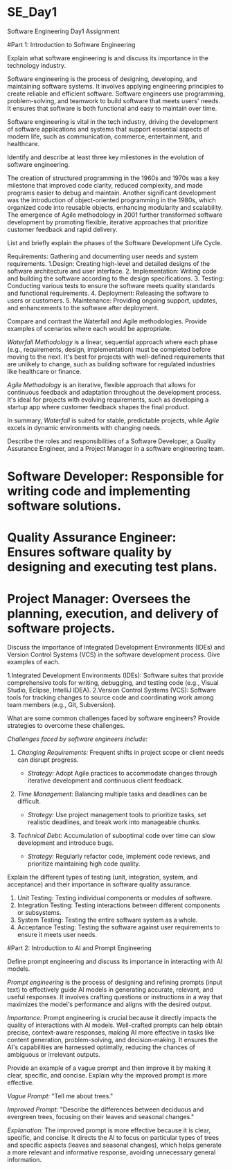 # SE_Day1
Software Engineering Day1 Assignment

#Part 1: Introduction to Software Engineering

Explain what software engineering is and discuss its importance in the technology industry.

Software engineering is the process of designing, developing, and maintaining software systems. It involves applying engineering principles to create reliable and efficient software. Software engineers use programming, problem-solving, and teamwork to build software that meets users' needs. It ensures that software is both functional and easy to maintain over time.

Software engineering is vital in the tech industry, driving the development of software applications and systems that support essential aspects of modern life, such as communication, commerce, entertainment, and healthcare.



Identify and describe at least three key milestones in the evolution of software engineering.

The creation of structured programming in the 1960s and 1970s was a key milestone that improved code clarity, reduced complexity, and made programs easier to debug and maintain. Another significant development was the introduction of object-oriented programming in the 1980s, which organized code into reusable objects, enhancing modularity and scalability. The emergence of Agile methodology in 2001 further transformed software development by promoting flexible, iterative approaches that prioritize customer feedback and rapid delivery.


List and briefly explain the phases of the Software Development Life Cycle.

Requirements: Gathering and documenting user needs and system requirements.
1.Design: Creating high-level and detailed designs of the software architecture and user interface.
2. Implementation: Writing code and building the software according to the design specifications.
3. Testing: Conducting various tests to ensure the software meets quality standards and functional requirements.
4. Deployment: Releasing the software to users or customers.
5. Maintenance: Providing ongoing support, updates, and enhancements to the software after deployment.



Compare and contrast the Waterfall and Agile methodologies. Provide examples of scenarios where each would be appropriate.

*Waterfall Methodology* is a linear, sequential approach where each phase (e.g., requirements, design, implementation) must be completed before moving to the next. It's best for projects with well-defined requirements that are unlikely to change, such as building software for regulated industries like healthcare or finance.

*Agile Methodology* is an iterative, flexible approach that allows for continuous feedback and adaptation throughout the development process. It's ideal for projects with evolving requirements, such as developing a startup app where customer feedback shapes the final product.

In summary, *Waterfall* is suited for stable, predictable projects, while *Agile* excels in dynamic environments with changing needs.

Describe the roles and responsibilities of a Software Developer, a Quality Assurance Engineer, and a Project Manager in a software engineering team.

# Software Developer: Responsible for writing code and implementing software solutions.
# Quality Assurance Engineer: Ensures software quality by designing and executing test plans.
# Project Manager: Oversees the planning, execution, and delivery of software projects.



Discuss the importance of Integrated Development Environments (IDEs) and Version Control Systems (VCS) in the software development process. Give examples of each.

1.Integrated Development Environments (IDEs): Software suites that provide comprehensive tools for writing, debugging, and testing code (e.g., Visual Studio, Eclipse, IntelliJ IDEA).
2.Version Control Systems (VCS): Software tools for tracking changes to source code and coordinating work among team members (e.g., Git, Subversion).



What are some common challenges faced by software engineers? Provide strategies to overcome these challenges.

*Challenges faced by software engineers include:*

1. *Changing Requirements:* Frequent shifts in project scope or client needs can disrupt progress.
   - *Strategy:* Adopt Agile practices to accommodate changes through iterative development and continuous client feedback.

2. *Time Management:* Balancing multiple tasks and deadlines can be difficult.
   - *Strategy:* Use project management tools to prioritize tasks, set realistic deadlines, and break work into manageable chunks.

3. *Technical Debt:* Accumulation of suboptimal code over time can slow development and introduce bugs.
   - *Strategy:* Regularly refactor code, implement code reviews, and prioritize maintaining high code quality.

  


Explain the different types of testing (unit, integration, system, and acceptance) and their importance in software quality assurance.

1. Unit Testing: Testing individual components or modules of software.
2. Integration Testing: Testing interactions between different components or subsystems.
3. System Testing: Testing the entire software system as a whole.
4. Acceptance Testing: Testing the software against user requirements to ensure it meets user needs.



#Part 2: Introduction to AI and Prompt Engineering


Define prompt engineering and discuss its importance in interacting with AI models.

*Prompt engineering* is the process of designing and refining prompts (input text) to effectively guide AI models in generating accurate, relevant, and useful responses. It involves crafting questions or instructions in a way that maximizes the model's performance and aligns with the desired output.

*Importance:* Prompt engineering is crucial because it directly impacts the quality of interactions with AI models. Well-crafted prompts can help obtain precise, context-aware responses, making AI more effective in tasks like content generation, problem-solving, and decision-making. It ensures the AI's capabilities are harnessed optimally, reducing the chances of ambiguous or irrelevant outputs.

Provide an example of a vague prompt and then improve it by making it clear, specific, and concise. Explain why the improved prompt is more effective.

*Vague Prompt:* "Tell me about trees."

*Improved Prompt:* "Describe the differences between deciduous and evergreen trees, focusing on their leaves and seasonal changes."

*Explanation:* The improved prompt is more effective because it is clear, specific, and concise. It directs the AI to focus on particular types of trees and specific aspects (leaves and seasonal changes), which helps generate a more relevant and informative response, avoiding unnecessary general information.


